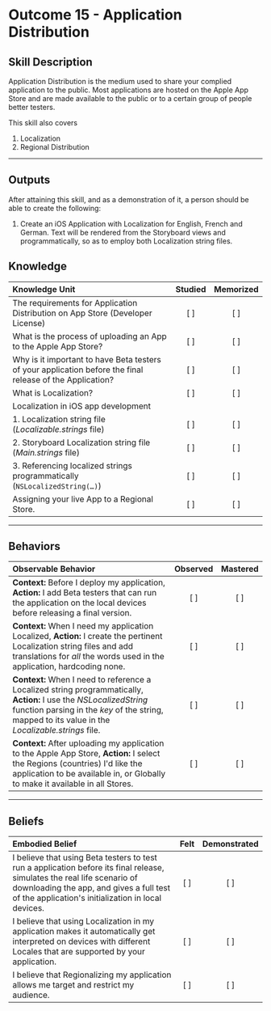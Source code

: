 # Outcome 15 - Application Distribution

Skill Description
-----
Application Distribution is the medium used to share your complied application to the public.
Most applications are hosted on the Apple App Store and are made available to the public or to a certain group of people better testers.

This skill also covers
1. Localization
2. Regional Distribution
-------

## Outputs
After attaining this skill, and as a demonstration of it, a person should be able to create the following:

1. Create an iOS Application with Localization for English, French and German. Text will be rendered from the Storyboard views and programmatically, so as to employ both Localization string files.


## Knowledge

| Knowledge Unit   |      Studied      | Memorized |
|:-------------|:------------------:|:--------:|
| The requirements for Application Distribution on App Store (Developer License) | [ ] | [ ] |
| What is the process of uploading an App to the Apple App Store? | [ ] | [ ] |
| Why is it important to have Beta testers of your application before the final release of the Application? | [ ] | [ ] |
| What is Localization? | [ ] | [ ] |
| Localization in iOS app development |
| 1. Localization string file (_Localizable.strings_ file) | [ ] | [ ] |
| 2. Storyboard Localization string file (_Main.strings_ file) | [ ] | [ ] |
| 3. Referencing localized strings programmatically (`NSLocalizedString(…)`) | [ ] | [ ] |
| Assigning your live App to a Regional Store. | [ ] | [ ] |

------

## Behaviors

| Observable Behavior   |      Observed      | Mastered |
|:-------------|:------------------:|:--------:|
| **Context:** Before I deploy my application, **Action:** I add Beta testers that can run the application on the local devices before releasing a final version. | [ ] | [ ] |
| **Context:** When I need my application Localized, **Action:** I create the pertinent Localization string files and add translations for _all_ the words used in the application, hardcoding none. | [ ] | [ ] |
| **Context:** When I need to reference a Localized string programmatically, **Action:** I use the _NSLocalizedString_ function parsing in the _key_ of the string, mapped to its value in the _Localizable.strings_ file. | [ ] | [ ] |
| **Context:** After uploading my application to the Apple App Store, **Action:** I select the Regions (countries) I'd like the application to be available in, or Globally to make it available in all Stores. | [ ] | [ ] |
------

## Beliefs

| Embodied Belief   |      Felt      | Demonstrated |
|:-------------|:------------------:|:--------:|
| I believe that using Beta testers to test run a application before its final release, simulates the real life scenario of downloading the app, and gives a full test of the application's initialization in local devices. | [ ] | [ ] |
| I believe that using Localization in my application makes it automatically get interpreted on devices with different Locales that are supported by your application. | [ ] | [ ] |
| I believe that Regionalizing my application allows me target and restrict my audience. | [ ] | [ ] |
